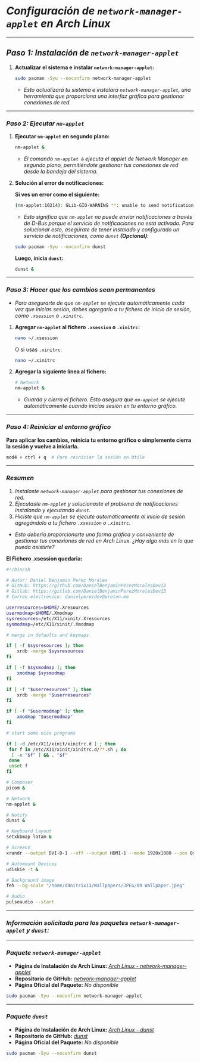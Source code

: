 <!-- Autor: Daniel Benjamin Perez Morales -->
<!-- GitHub: https://github.com/DanielBenjaminPerezMoralesDev13 -->
<!-- Gitlab: https://gitlab.com/DanielBenjaminPerezMoralesDev13 -->
<!-- Correo electrónico: danielperezdev@proton.me -->

# ***Configuración de `network-manager-applet` en Arch Linux***

---

## ***Paso 1: Instalación de `network-manager-applet`***

1. **Actualizar el sistema e instalar `network-manager-applet`:**

    ```bash
    sudo pacman -Syu --noconfirm network-manager-applet
    ```

    - *Esto actualizará tu sistema e instalará `network-manager-applet`, una herramienta que proporciona una interfaz gráfica para gestionar conexiones de red.*

---

### ***Paso 2: Ejecutar `nm-applet`***

1. **Ejecutar `nm-applet` en segundo plano:**

    ```bash
    nm-applet &
    ```

    - *El comando `nm-applet &` ejecuta el applet de Network Manager en segundo plano, permitiéndote gestionar tus conexiones de red desde la bandeja del sistema.*

2. **Solución al error de notificaciones:**

    **Si ves un error como el siguiente:**

    ```bash
    (nm-applet:10214): GLib-GIO-WARNING **: unable to send notifications through org.freedesktop.Notifications: GDBus.Error:org.freedesktop.DBus.Error.ServiceUnknown: The name is not activatable
    ```

    - *Esto significa que `nm-applet` no puede enviar notificaciones a través de D-Bus porque el servicio de notificaciones no está activado. Para solucionar esto, asegúrate de tener instalado y configurado un servicio de notificaciones, como `dunst` **(Opcional)**:*

    ```bash
    sudo pacman -Syu --noconfirm dunst
    ```

    **Luego, inicia `dunst`:**

    ```bash
    dunst &
    ```

---

### ***Paso 3: Hacer que los cambios sean permanentes***

- *Para asegurarte de que `nm-applet` se ejecute automáticamente cada vez que inicias sesión, debes agregarlo a tu fichero de inicio de sesión, como `.xsession` o `.xinitrc`.*

1. **Agregar `nm-applet` al fichero `.xsession` o `.xinitrc`:**

    ```bash
    nano ~/.xsession
    ```

    O si usas `.xinitrc`:

    ```bash
    nano ~/.xinitrc
    ```

2. **Agregar la siguiente línea al fichero:**

    ```bash
    # Network
    nm-applet &
    ```

    - *Guarda y cierra el fichero. Esto asegura que `nm-applet` se ejecute automáticamente cuando inicias sesión en tu entorno gráfico.*

---

### ***Paso 4: Reiniciar el entorno gráfico***

**Para aplicar los cambios, reinicia tu entorno gráfico o simplemente cierra la sesión y vuelve a iniciarla.**

```bash
mod4 + ctrl + q  # Para reiniciar la sesión en Qtile
```

---

### ***Resumen***

1. *Instalaste `network-manager-applet` para gestionar tus conexiones de red.*
2. *Ejecutaste `nm-applet` y solucionaste el problema de notificaciones instalando y ejecutando `dunst`.*
3. *Hiciste que `nm-applet` se ejecute automáticamente al inicio de sesión agregándolo a tu fichero `.xsession` o `.xinitrc`.*

- *Esto debería proporcionarte una forma gráfica y conveniente de gestionar tus conexiones de red en Arch Linux. ¿Hay algo más en lo que pueda asistirte?*

**El Fichero .xsession quedaria:**

```bash
#!/bin/sh

# Autor: Daniel Benjamin Perez Morales
# GitHub: https://github.com/DanielBenjaminPerezMoralesDev13
# Gitlab: https://gitlab.com/DanielBenjaminPerezMoralesDev13
# Correo electrónico: danielperezdev@proton.me 

userresources=$HOME/.Xresources
usermodmap=$HOME/.Xmodmap
sysresources=/etc/X11/xinit/.Xresources
sysmodmap=/etc/X11/xinit/.Xmodmap

# merge in defaults and keymaps

if [ -f $sysresources ]; then
    xrdb -merge $sysresources
fi

if [ -f $sysmodmap ]; then
    xmodmap $sysmodmap
fi

if [ -f "$userresources" ]; then
    xrdb -merge "$userresources"
fi

if [ -f "$usermodmap" ]; then
    xmodmap "$usermodmap"
fi

# start some nice programs

if [ -d /etc/X11/xinit/xinitrc.d ] ; then
 for f in /etc/X11/xinit/xinitrc.d/?*.sh ; do
  [ -x "$f" ] && . "$f"
 done
 unset f
fi

# Composer
picom &

# Network
nm-applet &

# Notify
dunst &

# Keyboard Layout
setxkbmap latam &

# Screens
xrandr --output DVI-D-1 --off --output HDMI-1 --mode 1920x1080 --pos 0x0 --rotate normal --output DP-1 --off --output HDMI-2 --off

# Automount Devices
udiskie -t &

# Background image
feh --bg-scale "/home/d4nitrix13/Wallpapers/JPEG/09 Wallpaper.jpeg"

# Audio
pulseaudio --start
```

---

### ***Información solicitada para los paquetes `network-manager-applet` y `dunst`:***

---

### ***Paquete `network-manager-applet`***

- **Página de Instalación de Arch Linux:** *[Arch Linux - network-manager-applet](https://archlinux.org/packages/extra/x86_64/network-manager-applet/ "https://archlinux.org/packages/extra/x86_64/network-manager-applet/")*
- **Repositorio de GitHub:** *[network-manager-applet](https://github.com/pavlix/nm-applet "https://github.com/pavlix/nm-applet")*
- **Página Oficial del Paquete:** *No disponible*

```bash
sudo pacman -Syu --noconfirm network-manager-applet
```

---

### ***Paquete `dunst`***

- **Página de Instalación de Arch Linux:** *[Arch Linux - dunst](https://archlinux.org/packages/extra/x86_64/dunst/ "https://archlinux.org/packages/extra/x86_64/dunst/")*
- **Repositorio de GitHub:** *[dunst](https://github.com/dunst-project/dunst "https://github.com/dunst-project/dunst")*
- **Página Oficial del Paquete:** *No disponible*

```bash
sudo pacman -Syu --noconfirm dunst
```
